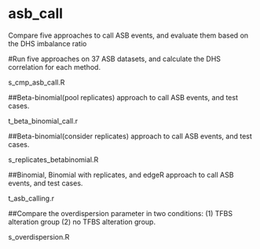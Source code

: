 # asb_call
Compare five approaches to call ASB events, and evaluate them based on the DHS imbalance ratio

#Run five approaches on 37 ASB datasets, and calculate the DHS correlation for each method.

s_cmp_asb_call.R

##Beta-binomial(pool replicates) approach to call ASB events, and test cases.

t_beta_binomial_call.r


##Beta-binomial(consider replicates) approach to call ASB events, and test cases.

s_replicates_betabinomial.R

##Binomial, Binomial with replicates, and edgeR approach to call ASB events, and test cases.

t_asb_calling.r

##Compare the overdispersion parameter in two conditions: (1) TFBS alteration group (2) no TFBS alteration group.

s_overdispersion.R


